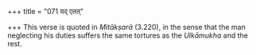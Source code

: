 +++
title = "071 यद् एतत्"

+++
This verse is quoted in *Mitākṣarā* (3.220), in the sense that the man
neglecting his duties suffers the same tortures as the *Ulkāmukha* and
the rest.

